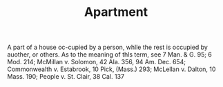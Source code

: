 ---
title: Apartment
letter: A
permalink: "/definitions/apartment.html"
body: A part of a house oc-cupied by a person, whlle the rest is occupied by auother,
  or others. As to the meaning of thls term, see 7 Man. & G. 95; 6 Mod. 214; McMillan
  v. Solomon, 42 Ala. 356, 94 Am. Dec. 654; Commonwealth v. Estabrook, 10 Pick, (Mass.)
  293; McLellan v. Dalton, 10 Mass. 190; People v. St. Clair, 38 Cal. 137
published_at: '2018-07-07'
source: Black's Law Dictionary
layout: post
---